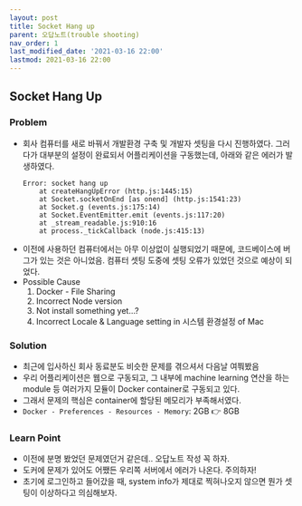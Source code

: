 ```yaml
---
layout: post
title: Socket Hang up
parent: 오답노트(trouble shooting)
nav_order: 1
last_modified_date: '2021-03-16 22:00'
lastmod: 2021-03-16 22:00
---
```


## Socket Hang Up

### **Problem**
* 회사 컴퓨터를 새로 바꿔서 개발환경 구축 및 개발자 셋팅을 다시 진행하였다. 그러다가 대부분의 설정이 완료되서 어플리케이션을 구동했는데, 아래와 같은 에러가 발생하였다.
    ```shell
    Error: socket hang up
        at createHangUpError (http.js:1445:15)
        at Socket.socketOnEnd [as onend] (http.js:1541:23)
        at Socket.g (events.js:175:14)
        at Socket.EventEmitter.emit (events.js:117:20)
        at _stream_readable.js:910:16
        at process._tickCallback (node.js:415:13)
    ```
* 이전에 사용하던 컴퓨터에서는 아무 이상없이 실행되었기 때문에, 코드베이스에 버그가 있는 것은 아니었음. 컴퓨터 셋팅 도중에 셋팅 오류가 있었던 것으로 예상이 되었다.
* Possible Cause
    1. Docker - File Sharing
    2. Incorrect Node version
    3. Not install something yet...?
    4. Incorrect Locale & Language setting in 시스템 환경설정 of Mac


### **Solution**
* 최근에 입사하신 회사 동료분도 비슷한 문제를 겪으셔서 다음날 여쭤봤음
* 우리 어플리케이션은 웹으로 구동되고, 그 내부에 machine learning 연산을 하는 module 등 여러가지 모듈이 Docker container로 구동되고 있다.
* 그래서 문제의 핵심은 <span class='text-red-000'>container에 할당된 메모리가 부족</span>해서였다.
* `Docker - Preferences - Resources - Memory`: 2GB 👉 8GB


### **Learn Point**
* 이전에 분명 봤었던 문제였던거 같은데.. 오답노트 작성 꼭 하자.
* 도커에 문제가 있어도 어쨌든 우리쪽 서버에서 에러가 나온다. 주의하자!
* 초기에 로그인하고 들어갔을 때, system info가 제대로 찍혀나오지 않으면 뭔가 셋팅이 이상하다고 의심해보자.